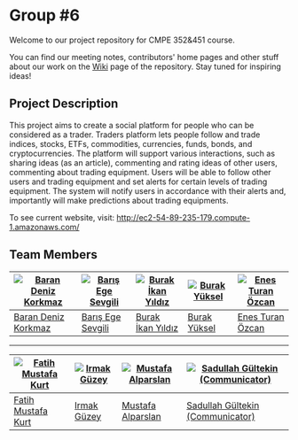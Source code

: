 # Group #6

Welcome to our project repository for CMPE 352&451 course.

You can find our meeting notes, contributors' home pages and other stuff about our work on the [Wiki](https://github.com/bounswe/bounswe2019group6/wiki) page of the repository.
Stay tuned for inspiring ideas!

## Project Description

This project aims to create a social platform for people who can be considered as a trader. Traders platform lets people follow and trade indices, stocks, ETFs, commodities, currencies, funds, bonds, and cryptocurrencies. The platform will support various interactions, such as sharing ideas (as an article), commenting and rating ideas of other users, commenting about trading equipment.  Users will be able to follow other users and trading equipment and set alerts  for  certain  levels  of  trading  equipment.  The system will notify users in accordance with their alerts and, importantly will make predictions about trading equipments.

To see current website, visit: http://ec2-54-89-235-179.compute-1.amazonaws.com/

## Team Members
[![Baran Deniz Korkmaz](https://avatars1.githubusercontent.com/u/44136572?s=400&v=4)](https://github.com/bounswe/bounswe2019group6/wiki/Baran-Deniz-Korkmaz) | [![Barış Ege Sevgili](https://avatars2.githubusercontent.com/u/32372733?s=400&v=4)](https://github.com/bounswe/bounswe2019group6/wiki/Barış-Ege-Sevgili) | [![Burak İkan Yıldız](https://avatars0.githubusercontent.com/u/26484140?s=400&v=4)](https://github.com/bounswe/bounswe2019group6/wiki/Burak-%C4%B0kan-Y%C4%B1ld%C4%B1z) | [![Burak Yüksel](https://avatars1.githubusercontent.com/u/21309693?s=400&v=4)](https://github.com/bounswe/bounswe2019group6/wiki/Burak-Y%C3%BCksel) | [![Enes Turan Özcan](https://avatars3.githubusercontent.com/u/44522401?s=400&v=4)](https://github.com/bounswe/bounswe2019group6/wiki/Enes-Ozcan)
---|---|---|---|---
[Baran Deniz Korkmaz](https://github.com/bounswe/bounswe2019group6/wiki/Baran-Deniz-Korkmaz) | [Barış Ege Sevgili](https://github.com/bounswe/bounswe2019group6/wiki/Barış-Ege-Sevgili) | [Burak İkan Yıldız](https://github.com/bounswe/bounswe2019group6/wiki/Burak-%C4%B0kan-Y%C4%B1ld%C4%B1z) | [Burak Yüksel](https://github.com/bounswe/bounswe2019group6/wiki/Burak-Y%C3%BCksel) | [Enes Turan Özcan](https://github.com/bounswe/bounswe2019group6/wiki/Enes-Ozcan)

---

[![Fatih Mustafa Kurt](https://avatars0.githubusercontent.com/u/16965054?s=400&v=4)](https://github.com/bounswe/bounswe2019group6/wiki/Fatih-Mustafa-Kurt) | [![Irmak Güzey](https://avatars0.githubusercontent.com/u/32496519?s=400&v=4)](https://github.com/bounswe/bounswe2019group6/wiki/Irmak-G%C3%BCzey) | [![Mustafa Alparslan](https://avatars1.githubusercontent.com/u/43815119?s=400&v=4)](https://github.com/bounswe/bounswe2019group6/wiki/Mustafa-Alparslan) | [![Sadullah Gültekin (Communicator)](https://avatars2.githubusercontent.com/u/16756389?s=400&v=4)](https://github.com/bounswe/bounswe2019group6/wiki/Sadullah-G%C3%BCltekin)
----|----|----|----
[Fatih Mustafa Kurt](https://github.com/bounswe/bounswe2019group6/wiki/Fatih-Mustafa-Kurt) | [Irmak Güzey](https://github.com/bounswe/bounswe2019group6/wiki/Irmak-G%C3%BCzey) |  [Mustafa Alparslan](https://github.com/bounswe/bounswe2019group6/wiki/Mustafa-Alparslan) | [Sadullah Gültekin (Communicator)](https://github.com/bounswe/bounswe2019group6/wiki/Sadullah-G%C3%BCltekin)
